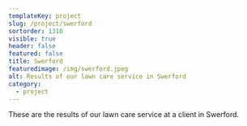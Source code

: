 ```yaml
---
templateKey: project
slug: /project/swerford
sortorder: 1310
visible: true
header: false
featured: false
title: Swerford
featuredimage: /img/swerford.jpeg
alt: Results of our lawn care service in Swerford
category:
  - project
---
```


These are the results of our lawn care service at a client in Swerford.
